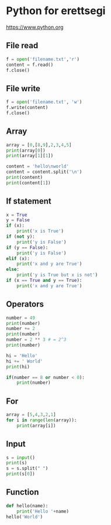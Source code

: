 # Python for erettsegi
https://www.python.org

## File read
```py
f = open('filename.txt','r')
content = f.read()
f.close()
```
## File write
```py
f = open('filename.txt', 'w')
f.write(content)
f.close()
```
## Array
```py
array = [0,[8,9],2,3,4,5]
print(array[0])
print(array[1][1])

content = 'hello\nworld'
content = content.split('\n')
print(content)
print(content[1])
```
## If statement
```py
x = True
y = False
if (x):
	print('x is True')
if (not y):
	print('y is False')
if (y == False):
	print('y is False')
elif (x):
	print('x and y are True')
else:
	print('y is True but x is not')
if (x == True and y == True):
	print('x and y are True')
```
## Operators
```py
number = 49
print(number)
number += 2
print(number)
number = 2 ** 3 # = 2^3
print(number)

hi = 'Hello'
hi += ' World'
print(hi)

if(number == 8 or number < 0):
	print(number)
```
## For
```py
array = [5,4,3,2,1]
for i in range(len(array)):
	print(array[i])
```
## Input
```py
s = input()
print(s)
s = s.split(" ")
print(s[0])
```
## Function
```py
def hello(name):
	print('Hello '+name)
hello('World')
```
